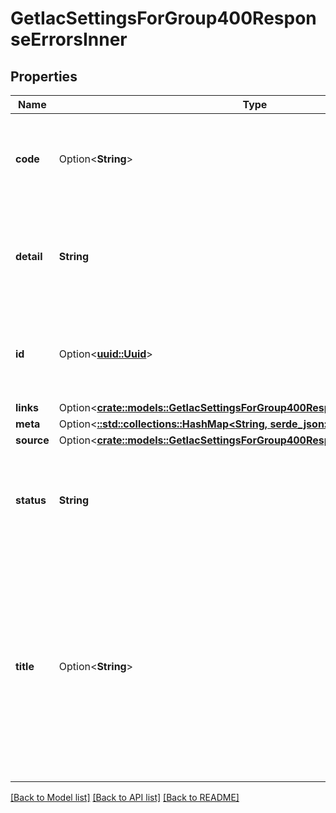 # GetIacSettingsForGroup400ResponseErrorsInner

## Properties

Name | Type | Description | Notes
------------ | ------------- | ------------- | -------------
**code** | Option<**String**> | An application-specific error code, expressed as a string value. | [optional]
**detail** | **String** | A human-readable explanation specific to this occurrence of the problem. | 
**id** | Option<[**uuid::Uuid**](uuid::Uuid.md)> | A unique identifier for this particular occurrence of the problem. | [optional]
**links** | Option<[**crate::models::GetIacSettingsForGroup400ResponseErrorsInnerLinks**](getIacSettingsForGroup_400_response_errors_inner_links.md)> |  | [optional]
**meta** | Option<[**::std::collections::HashMap<String, serde_json::Value>**](serde_json::Value.md)> |  | [optional]
**source** | Option<[**crate::models::GetIacSettingsForGroup400ResponseErrorsInnerSource**](getIacSettingsForGroup_400_response_errors_inner_source.md)> |  | [optional]
**status** | **String** | The HTTP status code applicable to this problem, expressed as a string value. | 
**title** | Option<**String**> | A short, human-readable summary of the problem that SHOULD NOT change from occurrence to occurrence of the problem, except for purposes of localization. | [optional]

[[Back to Model list]](../README.md#documentation-for-models) [[Back to API list]](../README.md#documentation-for-api-endpoints) [[Back to README]](../README.md)


